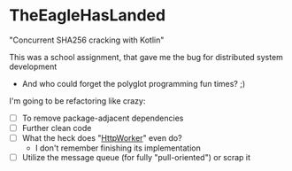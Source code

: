 # TheEagleHasLanded
"Concurrent SHA256 cracking with Kotlin"

This was a school assignment, that gave me the bug for distributed system development
  - And who could forget the polyglot programming fun times? ;) 


I'm going to be refactoring like crazy: 
  - [ ] To remove package-adjacent dependencies
  - [ ] Further clean code
  - [ ] What the heck does "[HttpWorker](https://github.com/stevemasta34/TheEagleHasLanded/blob/master/src/model/worker/HttpWorker.kt)" even do?
    - I don't remember finishing its implementation
  - [ ] Utilize the message queue (for fully "pull-oriented") or scrap it
